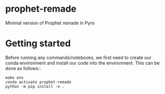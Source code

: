 prophet-remade
==============================

Minimal version of Prophet remade in Pyro

# Getting started

Before running any commands/notebooks, we first need to create our conda environment
and install our code into the environment. This can be done as follows::

    make env
    conda activate prophet-remade
    python -m pip install -e .
